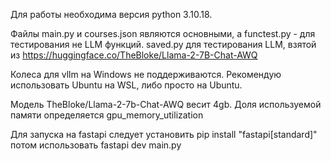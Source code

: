 Для работы необходима версия python 3.10.18. 

Файлы main.py и courses.json являются основными, а functest.py - для тестирования не LLM функций. 
saved.py для тестирования LLM, взятой из https://huggingface.co/TheBloke/Llama-2-7B-Chat-AWQ

Колеса для vllm на Windows не поддерживаются. Рекомендую использовать Ubuntu на WSL, либо просто на Ubuntu. 

Модель TheBloke/Llama-2-7b-Chat-AWQ весит 4gb. Доля используемой памяти определяется gpu_memory_utilization

Для запуска на fastapi следует установить pip install "fastapi[standard]" потом использовать fastapi dev main.py
